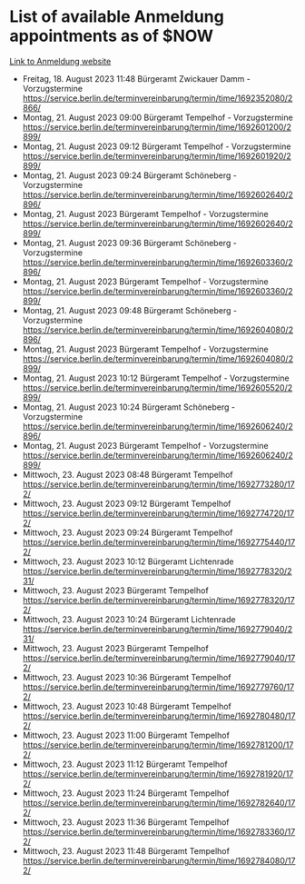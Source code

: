 # List of available Anmeldung appointments as of $NOW
[Link to Anmeldung website](https://service.berlin.de/terminvereinbarung/termin/tag.php?termin=1&anliegen[]=120686&dienstleisterlist=122210,122217,327316,122219,327312,122227,327314,122231,327346,122243,327348,122254,122252,329742,122260,329745,122262,329748,122271,327278,122273,327274,122277,327276,330436,122280,327294,122282,327290,122284,327292,122291,327270,122285,327266,122286,327264,122296,327268,150230,329760,122297,327286,122294,327284,122312,329763,122314,329775,122304,327330,122311,327334,122309,327332,317869,122281,327352,122279,329772,122283,122276,327324,122274,327326,122267,329766,122246,327318,122251,327320,122257,327322,122208,327298,122226,327300&herkunft=http%3A%2F%2Fservice.berlin.de%2Fdienstleistung%2F120686%2F)
- Freitag, 18. August 2023 11:48 Bürgeramt Zwickauer Damm - Vorzugstermine https://service.berlin.de/terminvereinbarung/termin/time/1692352080/2866/
- Montag, 21. August 2023 09:00 Bürgeramt Tempelhof - Vorzugstermine https://service.berlin.de/terminvereinbarung/termin/time/1692601200/2899/
- Montag, 21. August 2023 09:12 Bürgeramt Tempelhof - Vorzugstermine https://service.berlin.de/terminvereinbarung/termin/time/1692601920/2899/
- Montag, 21. August 2023 09:24 Bürgeramt Schöneberg - Vorzugstermine https://service.berlin.de/terminvereinbarung/termin/time/1692602640/2896/
- Montag, 21. August 2023  Bürgeramt Tempelhof - Vorzugstermine https://service.berlin.de/terminvereinbarung/termin/time/1692602640/2899/
- Montag, 21. August 2023 09:36 Bürgeramt Schöneberg - Vorzugstermine https://service.berlin.de/terminvereinbarung/termin/time/1692603360/2896/
- Montag, 21. August 2023  Bürgeramt Tempelhof - Vorzugstermine https://service.berlin.de/terminvereinbarung/termin/time/1692603360/2899/
- Montag, 21. August 2023 09:48 Bürgeramt Schöneberg - Vorzugstermine https://service.berlin.de/terminvereinbarung/termin/time/1692604080/2896/
- Montag, 21. August 2023  Bürgeramt Tempelhof - Vorzugstermine https://service.berlin.de/terminvereinbarung/termin/time/1692604080/2899/
- Montag, 21. August 2023 10:12 Bürgeramt Tempelhof - Vorzugstermine https://service.berlin.de/terminvereinbarung/termin/time/1692605520/2899/
- Montag, 21. August 2023 10:24 Bürgeramt Schöneberg - Vorzugstermine https://service.berlin.de/terminvereinbarung/termin/time/1692606240/2896/
- Montag, 21. August 2023  Bürgeramt Tempelhof - Vorzugstermine https://service.berlin.de/terminvereinbarung/termin/time/1692606240/2899/
- Mittwoch, 23. August 2023 08:48 Bürgeramt Tempelhof https://service.berlin.de/terminvereinbarung/termin/time/1692773280/172/
- Mittwoch, 23. August 2023 09:12 Bürgeramt Tempelhof https://service.berlin.de/terminvereinbarung/termin/time/1692774720/172/
- Mittwoch, 23. August 2023 09:24 Bürgeramt Tempelhof https://service.berlin.de/terminvereinbarung/termin/time/1692775440/172/
- Mittwoch, 23. August 2023 10:12 Bürgeramt Lichtenrade https://service.berlin.de/terminvereinbarung/termin/time/1692778320/231/
- Mittwoch, 23. August 2023  Bürgeramt Tempelhof https://service.berlin.de/terminvereinbarung/termin/time/1692778320/172/
- Mittwoch, 23. August 2023 10:24 Bürgeramt Lichtenrade https://service.berlin.de/terminvereinbarung/termin/time/1692779040/231/
- Mittwoch, 23. August 2023  Bürgeramt Tempelhof https://service.berlin.de/terminvereinbarung/termin/time/1692779040/172/
- Mittwoch, 23. August 2023 10:36 Bürgeramt Tempelhof https://service.berlin.de/terminvereinbarung/termin/time/1692779760/172/
- Mittwoch, 23. August 2023 10:48 Bürgeramt Tempelhof https://service.berlin.de/terminvereinbarung/termin/time/1692780480/172/
- Mittwoch, 23. August 2023 11:00 Bürgeramt Tempelhof https://service.berlin.de/terminvereinbarung/termin/time/1692781200/172/
- Mittwoch, 23. August 2023 11:12 Bürgeramt Tempelhof https://service.berlin.de/terminvereinbarung/termin/time/1692781920/172/
- Mittwoch, 23. August 2023 11:24 Bürgeramt Tempelhof https://service.berlin.de/terminvereinbarung/termin/time/1692782640/172/
- Mittwoch, 23. August 2023 11:36 Bürgeramt Tempelhof https://service.berlin.de/terminvereinbarung/termin/time/1692783360/172/
- Mittwoch, 23. August 2023 11:48 Bürgeramt Tempelhof https://service.berlin.de/terminvereinbarung/termin/time/1692784080/172/
